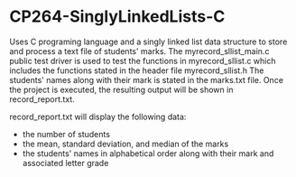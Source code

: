 # CP264-SinglyLinkedLists-C
Uses C programing language and a singly linked list data structure to store and process a text file of students' marks. The myrecord_sllist_main.c public test driver is used to test the functions in myrecord_sllist.c which includes the functions stated in the header file myrecord_sllist.h The students' names along with their mark is stated in the marks.txt file. Once the project is executed, the resulting output will be shown in record_report.txt.

record_report.txt will display the following data:

- the number of students
- the mean, standard deviation, and median of the marks
- the students' names in alphabetical order along with their mark and associated letter grade
